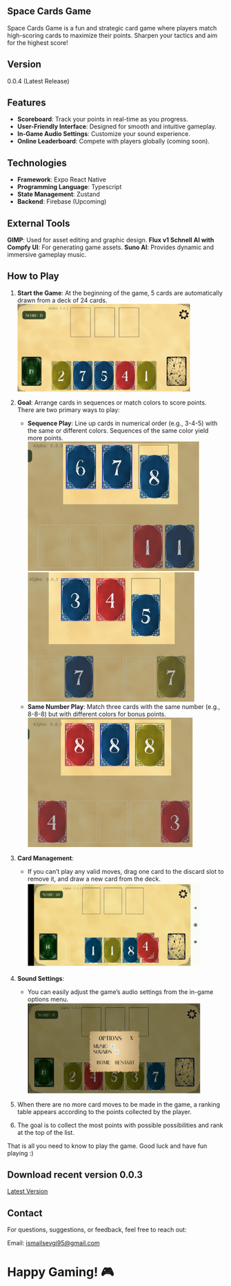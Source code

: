 ## Space Cards Game

Space Cards Game is a fun and strategic card game where players match high-scoring cards to maximize their points. Sharpen your tactics and aim for the highest score!

## Version

0.0.4 (Latest Release)

## Features

- **Scoreboard**: Track your points in real-time as you progress.
- **User-Friendly Interface**: Designed for smooth and intuitive gameplay.
- **In-Game Audio Settings**: Customize your sound experience.
- **Online Leaderboard**: Compete with players globally (coming soon).

## Technologies

- **Framework**: Expo React Native
- **Programming Language**: Typescript
- **State Management**: Zustand
- **Backend**: Firebase (Upcoming)

## External Tools

**GIMP**: Used for asset editing and graphic design.
**Flux v1 Schnell AI with Compfy UI**: For generating game assets.
**Suno AI**: Provides dynamic and immersive gameplay music.

## How to Play

1. **Start the Game**:
   At the beginning of the game, 5 cards are automatically drawn from a deck of 24 cards.
   <img src="./assets/readme/img1.jpeg" alt="Game Scene" style="max-width: 400px; max-height: 300px;" />
2. **Goal**:
   Arrange cards in sequences or match colors to score points. There are two primary ways to play:

   - **Sequence Play**: Line up cards in numerical order (e.g., 3-4-5) with the same or different colors. Sequences of the same color yield more points.
     <img src="./assets/readme/img3.jpeg" alt="Option 2" style="max-width: 400px; max-height: 300px;" />
     <img src="./assets/readme/img2.jpeg" alt="Option 1" style="max-width: 400px; max-height: 300px;" />
   - **Same Number Play**: Match three cards with the same number (e.g., 8-8-8) but with different colors for bonus points.
     <img src="./assets/readme/img4.jpeg" alt="Option 3" style="max-width: 400px; max-height: 300px;" />

3. **Card Management**:
   - If you can’t play any valid moves, drag one card to the discard slot to remove it, and draw a new card from the deck.
     <img src="./assets/readme/discard.gif" alt="Discard" style="max-width: 400px; max-height: 300px;" />
4. **Sound Settings**:

   - You can easily adjust the game’s audio settings from the in-game options menu.
     <img src="./assets/readme/options.JPG" alt="Setting" style="max-width: 400px; max-height: 300px;" />

5. When there are no more card moves to be made in the game, a ranking table appears according to the points collected by the player.
6. The goal is to collect the most points with possible possibilities and rank at the top of the list.

That is all you need to know to play the game.
Good luck and have fun playing :)

## Download recent version 0.0.3

[Latest Version](https://expo.dev/artifacts/eas/n8LuMSnqGrufERSBUWzNsj.apk)

## Contact

For questions, suggestions, or feedback, feel free to reach out:

Email: ismailsevgi95@gmail.com

# Happy Gaming! 🎮
